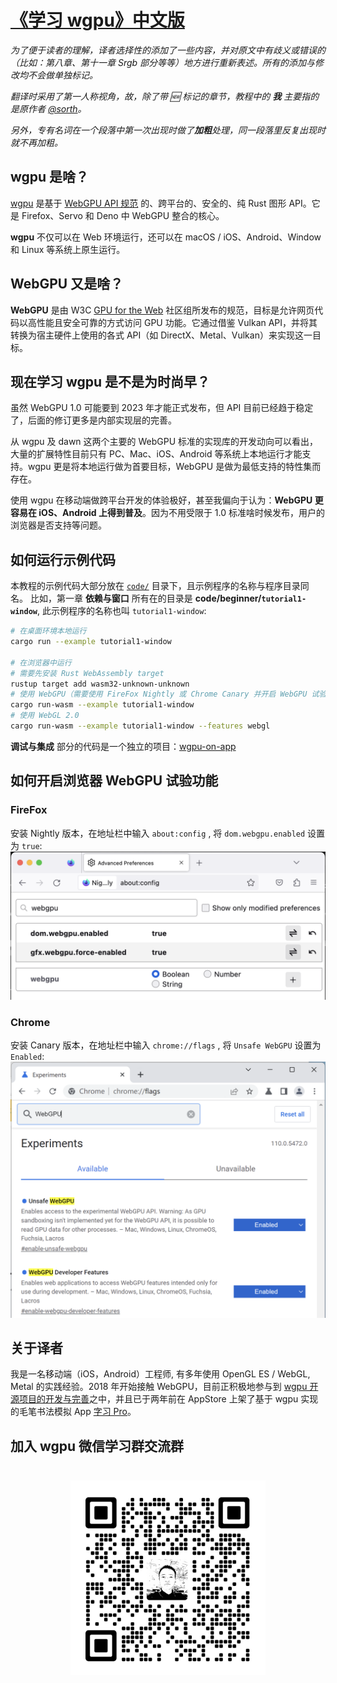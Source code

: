 # [《学习 wgpu》中文版](https://jinleili.github.io/learn-wgpu-zh/)
*为了便于读者的理解，译者选择性的添加了一些内容，并对原文中有歧义或错误的（比如：第八章、第十一章 Srgb 部分等等）地方进行重新表述。所有的添加与修改均不会做单独标记。*

*翻译时采用了第一人称视角，故，除了带 🆕 标记的章节，教程中的 **我** 主要指的是原作者 [@sorth](https://github.com/sotrh)。*

*另外，专有名词在一个段落中第一次出现时做了**加粗**处理，同一段落里反复出现时就不再加粗。*

## wgpu 是啥？
[wgpu](https://github.com/gfx-rs/wgpu) 是基于 [WebGPU API 规范](https://gpuweb.github.io/gpuweb/) 的、跨平台的、安全的、纯 Rust 图形 API。它是 Firefox、Servo 和 Deno 中 WebGPU 整合的核心。

**wgpu** 不仅可以在 Web 环境运行，还可以在 macOS / iOS、Android、Window 和 Linux 等系统上原生运行。

## WebGPU 又是啥？
**WebGPU** 是由 W3C [GPU for the Web](https://www.w3.org/community/gpu/) 社区组所发布的规范，目标是允许网页代码以高性能且安全可靠的方式访问 GPU 功能。它通过借鉴 Vulkan API，并将其转换为宿主硬件上使用的各式 API（如 DirectX、Metal、Vulkan）来实现这一目标。

## 现在学习 wgpu 是不是为时尚早？
虽然 WebGPU 1.0 可能要到 2023 年才能正式发布，但 API 目前已经趋于稳定了，后面的修订更多是内部实现层的完善。

从 wgpu 及 dawn 这两个主要的 WebGPU 标准的实现库的开发动向可以看出，大量的扩展特性目前只有 PC、Mac、iOS、Android 等系统上本地运行才能支持。wgpu 更是将本地运行做为首要目标，WebGPU 是做为最低支持的特性集而存在。

使用 wgpu 在移动端做跨平台开发的体验极好，甚至我偏向于认为：**WebGPU 更容易在 iOS、Android 上得到普及**。因为不用受限于 1.0 标准啥时候发布，用户的浏览器是否支持等问题。

## 如何运行示例代码
本教程的示例代码大部分放在 [`code/`](https://github.com/jinleili/learn-wgpu-zh/tree/master/code) 目录下，且示例程序的名称与程序目录同名。
比如，第一章 **依赖与窗口** 所有在的目录是 **code/beginner/`tutorial1-window`**, 此示例程序的名称也叫 `tutorial1-window`:

```sh
# 在桌面环境本地运行
cargo run --example tutorial1-window

# 在浏览器中运行
# 需要先安装 Rust WebAssembly target
rustup target add wasm32-unknown-unknown
# 使用 WebGPU（需要使用 FireFox Nightly 或 Chrome Canary 并开启 WebGPU 试验功能）
cargo run-wasm --example tutorial1-window
# 使用 WebGL 2.0
cargo run-wasm --example tutorial1-window --features webgl
```
**调试与集成** 部分的代码是一个独立的项目：[wgpu-on-app](https://github.com/jinleili/wgpu-on-app)

## 如何开启浏览器 WebGPU 试验功能

### FireFox  
安装 Nightly 版本，在地址栏中输入 `about:config` , 将 `dom.webgpu.enabled` 设置为 `true`:
<img src="docs/public/res/firefox.png" alt="FireFox Nightly">

### Chrome  
安装 Canary 版本，在地址栏中输入 `chrome://flags` , 将 `Unsafe WebGPU` 设置为 `Enabled`:
<img src="docs/public/res/chrome.png" alt="Chrome Canary">


## 关于译者
我是一名移动端（iOS，Android）工程师, 有多年使用 OpenGL ES / WebGL, Metal 的实践经验。2018 年开始接触 WebGPU，目前正积极地参与到 [wgpu 开源项目的开发与完善](https://github.com/gfx-rs/wgpu/commits?author=jinleili)之中，并且已于两年前在 AppStore 上架了基于 wgpu 实现的毛笔书法模拟 App [字习 Pro](https://apps.apple.com/cn/app/字习-pro/id1507339788)。

## 加入 wgpu 微信学习群交流群

<div style="text-align: center">
    <img src="docs/public/res/wx.jpg" style="width: 312px; margin-top: 24px;">
</div>

